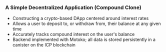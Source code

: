 <h3> A Simple Decentralized Application (Compound Clone) </h3>
 <ul>
   <li> Constructing a crypto-based DApp centered around interest rates </li>
   <li> Allows a user to deposit to, or withdraw from, their balance at any given time </li>
   <li> Accurately tracks compound interest on the user's balance </li>
   <li> Backend implemented with Motoko; all data is stored persistently in a canister on the ICP blockchain </li>
 </ul>

